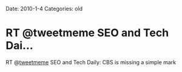 Date: 2010-1-4
Categories: old

# RT @tweetmeme SEO and Tech Dai...

RT @<a href="http://twitter.com/tweetmeme" class="aktt_username">tweetmeme</a> SEO and Tech Daily: CBS is missing a simple mark
